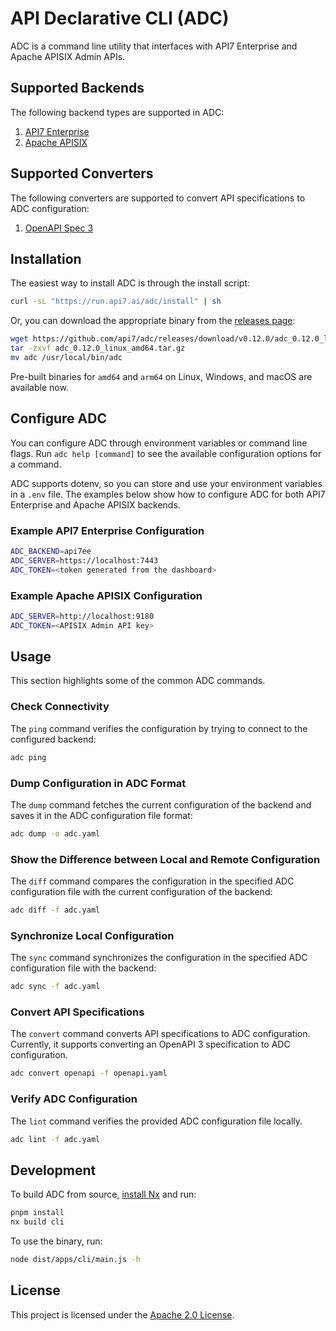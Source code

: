 # API Declarative CLI (ADC)

ADC is a command line utility that interfaces with API7 Enterprise and Apache APISIX Admin APIs.

## Supported Backends

The following backend types are supported in ADC:

1. [API7 Enterprise](libs/backend-api7/README.md)
2. [Apache APISIX](libs/backend-apisix/README.md)

## Supported Converters

The following converters are supported to convert API specifications to ADC configuration:

1. [OpenAPI Spec 3](libs/converter-openapi/README.md)

## Installation

The easiest way to install ADC is through the install script:

```bash
curl -sL "https://run.api7.ai/adc/install" | sh
```

Or, you can download the appropriate binary from the [releases page](https://github.com/api7/adc/releases):

```bash
wget https://github.com/api7/adc/releases/download/v0.12.0/adc_0.12.0_linux_amd64.tar.gz
tar -zxvf adc_0.12.0_linux_amd64.tar.gz
mv adc /usr/local/bin/adc
```

Pre-built binaries for `amd64` and `arm64` on Linux, Windows, and macOS are available now.

## Configure ADC

You can configure ADC through environment variables or command line flags. Run `adc help [command]` to see the available configuration options for a command.

ADC supports dotenv, so you can store and use your environment variables in a `.env` file. The examples below show how to configure ADC for both API7 Enterprise and Apache APISIX backends.

### Example API7 Enterprise Configuration

```bash
ADC_BACKEND=api7ee
ADC_SERVER=https://localhost:7443
ADC_TOKEN=<token generated from the dashboard>
```

### Example Apache APISIX Configuration

```bash
ADC_SERVER=http://localhost:9180
ADC_TOKEN=<APISIX Admin API key>
```

## Usage

This section highlights some of the common ADC commands.

### Check Connectivity

The `ping` command verifies the configuration by trying to connect to the configured backend:

```bash
adc ping
```

### Dump Configuration in ADC Format

The `dump` command fetches the current configuration of the backend and saves it in the ADC configuration file format:

```bash
adc dump -o adc.yaml
```

### Show the Difference between Local and Remote Configuration

The `diff` command compares the configuration in the specified ADC configuration file with the current configuration of the backend:

```bash
adc diff -f adc.yaml
```

### Synchronize Local Configuration

The `sync` command synchronizes the configuration in the specified ADC configuration file with the backend:

```bash
adc sync -f adc.yaml
```

### Convert API Specifications

The `convert` command converts API specifications to ADC configuration. Currently, it supports converting an OpenAPI 3 specification to ADC configuration.

```bash
adc convert openapi -f openapi.yaml
```

### Verify ADC Configuration

The `lint` command verifies the provided ADC configuration file locally.

```bash
adc lint -f adc.yaml
```

## Development

To build ADC from source, [install Nx](https://nx.dev/getting-started/installation) and run:

```bash
pnpm install
nx build cli
```

To use the binary, run:

```bash
node dist/apps/cli/main.js -h
```

## License

This project is licensed under the [Apache 2.0 License](LICENSE).
